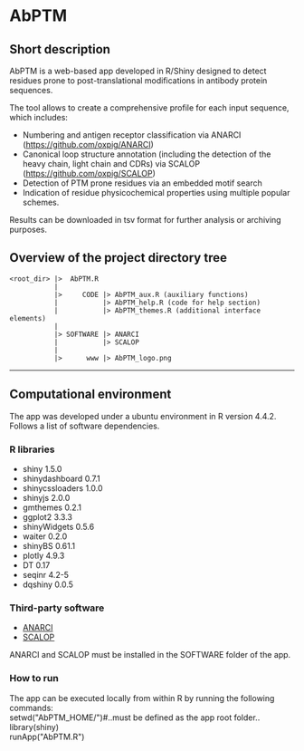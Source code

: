 # AbPTM

## Short description
AbPTM is a web-based app developed in R/Shiny designed to detect residues prone to post-translational modifications in antibody protein sequences.

The tool allows to create a comprehensive profile for each input sequence, which includes:
* Numbering and antigen receptor classification via ANARCI (https://github.com/oxpig/ANARCI)
* Canonical loop structure annotation (including the detection of the heavy chain, light chain and CDRs) via SCALOP (https://github.com/oxpig/SCALOP)
* Detection of PTM prone residues via an embedded motif search
* Indication of residue physicochemical properties using multiple popular schemes.

Results can be downloaded in tsv format for further analysis or archiving purposes.

## Overview of the project directory tree

    <root_dir> |>  AbPTM.R
               | 
               |>     CODE |> AbPTM_aux.R (auxiliary functions)
               |           |> AbPTM_help.R (code for help section)
               |           |> AbPTM_themes.R (additional interface elements)
               |               
               |> SOFTWARE |> ANARCI
               |           |> SCALOP
               |
               |>      www |> AbPTM_logo.png
                
---

## Computational environment
The app was developed under a ubuntu environment in R version 4.4.2.  
Follows a list of software dependencies.

### R libraries
* shiny 1.5.0
* shinydashboard 0.7.1
* shinycssloaders 1.0.0
* shinyjs 2.0.0
* gmthemes 0.2.1
* ggplot2 3.3.3
* shinyWidgets 0.5.6
* waiter 0.2.0
* shinyBS 0.61.1
* plotly 4.9.3
* DT 0.17
* seqinr 4.2-5
* dqshiny 0.0.5

### Third-party software
* [ANARCI](https://github.com/oxpig/ANARCI)  
* [SCALOP](https://github.com/oxpig/SCALOP)  

ANARCI and SCALOP must be installed in the SOFTWARE folder of the app.


### How to run
The app can be executed locally from within R by running the following commands:<br/>
setwd("AbPTM_HOME/")#..must be defined as the app root folder..<br/>
library(shiny)<br/>
runApp("AbPTM.R")
